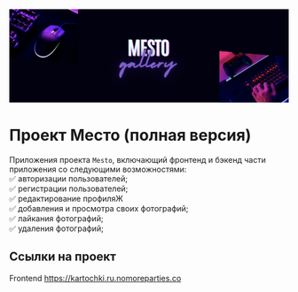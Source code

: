 <img src="https://github.com/al3xus22/react-mesto-api-full-gha/blob/main/Mesto-gallery.png" alt="Mesto-pic" />

# Проект Место (полная версия)

Приложения проекта `Mesto`, включающий фронтенд и бэкенд части приложения со следующими возможностями:  
:white_check_mark: авторизации пользователей;  
:white_check_mark: регистрации пользователей;  
:white_check_mark: редактирование профиляЖ  
:white_check_mark: добавления и просмотра своих фотографий;  
:white_check_mark: лайкания фотографий;  
:white_check_mark: удаления фотографий;

## Ссылки на проект
Frontend https://kartochki.ru.nomoreparties.co

